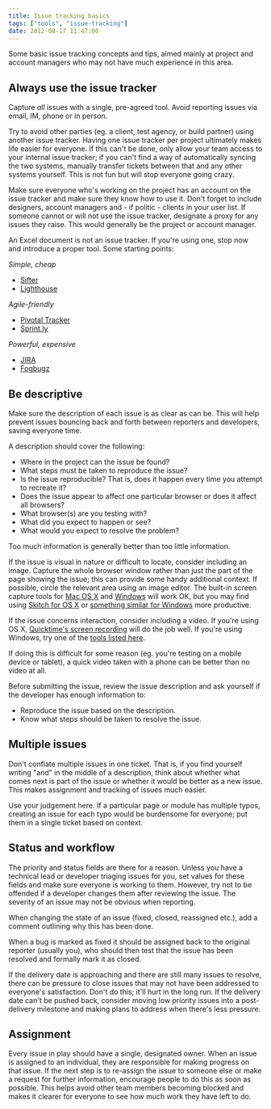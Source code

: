 ```yaml
---
title: Issue tracking basics
tags: ["tools", "issue-tracking"]
date: 2012-08-17 11:47:00
---
```


Some basic issue tracking concepts and tips, aimed mainly at project and account managers who may not have much experience in this area.

## Always use the issue tracker

Capture _all_ issues with a single, pre-agreed tool. Avoid reporting issues via email, IM, phone or in person.

Try to avoid other parties (eg. a client, test agency, or build partner) using another issue tracker. Having one issue tracker per project ultimately makes life easier for everyone. If this can't be done, only allow your team access to your internal issue tracker; if you can't find a way of automatically syncing the two systems, manually transfer tickets between that and any other systems yourself. This is not fun but will stop everyone going crazy.

Make sure everyone who's working on the project has an account on the issue tracker and make sure they know how to use it. Don't forget to include designers, account managers and - if politic - clients in your user list. If someone cannot or will not use the issue tracker, designate a proxy for any issues they raise. This would generally be the project or account manager.

An Excel document is not an issue tracker. If you're using one, stop now and introduce a proper tool. Some starting points:

_Simple, cheap_

- [Sifter](https://sifterapp.com/)
- [Lighthouse](http://lighthouseapp.com/)

_Agile-friendly_

- [Pivotal Tracker](http://www.pivotaltracker.com/)
- [Sprint.ly](https://sprint.ly/)

_Powerful, expensive_

- [JIRA](http://www.atlassian.com/software/jira/)
- [Fogbugz](http://www.fogcreek.com/fogbugz/)

## Be descriptive

Make sure the description of each issue is as clear as can be. This will help prevent issues bouncing back and forth between reporters and developers, saving everyone time.

A description should cover the following:

- Where in the project can the issue be found?
- What steps must be taken to reproduce the issue?
- Is the issue reproducible? That is, does it happen every time you attempt to recreate it?
- Does the issue appear to affect one particular browser or does it affect all browsers?
- What browser(s) are you testing with?
- What did you expect to happen or see?
- What would you expect to resolve the problem?

Too much information is generally better than too little information.

If the issue is visual in nature or difficult to locate, consider including an image. Capture the whole browser window rather than just the part of the page showing the issue; this can provide some handy additional context. If possible, circle the relevant area using an image editor. The built-in screen capture tools for [Mac OS X](http://guides.macrumors.com/Taking_Screenshots_in_Mac_OS_X) and [Windows](http://windows.about.com/od/windowsforbeginners/ht/screencap.htm) will work OK, but you may find using [Skitch for OS X](http://skitch.com/) or [something similar for Windows](http://windows.about.com/od/windowsforbeginners/ht/screencap.htm) more productive.

If the issue concerns interaction, consider including a video. If you're using OS X, [Quicktime's screen recording](http://www.macobserver.com/tmo/article/os_x_lion_screen_recording_in_quicktime_x/) will do the job well. If you're using Windows, try one of the [tools listed here](http://lifehacker.com/5839047/five-best-screencasting-or-screen-recording-tools).

If doing this is difficult for some reason (eg. you're testing on a mobile device or tablet), a quick video taken with a phone can be better than no video at all.

Before submitting the issue, review the issue description and ask yourself if the developer has enough information to:

- Reproduce the issue based on the description.
- Know what steps should be taken to resolve the issue.

## Multiple issues

Don't conflate multiple issues in one ticket. That is, if you find yourself writing "and" in the middle of a description, think about whether what comes next is part of the issue or whether it would be better as a new issue. This makes assignment and tracking of issues much easier.

Use your judgement here. If a particular page or module has multiple typos, creating an issue for each typo would be burdensome for everyone; put them in a single ticket based on context.

## Status and workflow

The priority and status fields are there for a reason. Unless you have a technical lead or developer triaging issues for you, set values for these fields and make sure everyone is working to them. However, try not to be offended if a developer changes them after reviewing the issue. The severity of an issue may not be obvious when reporting.

When changing the state of an issue (fixed, closed, reassigned etc.), add a comment outlining why this has been done.

When a bug is marked as fixed it should be assigned back to the original reporter (usually you), who should then test that the issue has been resolved and formally mark it as closed.

If the delivery date is approaching and there are still many issues to resolve, there can be pressure to close issues that may not have been addressed to everyone's satisfaction. Don't do this; it'll hurt in the long run. If the delivery date can't be pushed back, consider moving low priority issues into a post-delivery milestone and making plans to address when there's less pressure.

## Assignment

Every issue in play should have a single, designated owner. When an issue is assigned to an individual, they are responsible for making progress on that issue. If the next step is to re-assign the issue to someone else or make a request for further information, encourage people to do this as soon as possible. This helps avoid other team members becoming blocked and makes it clearer for everyone to see how much work they have left to do.
